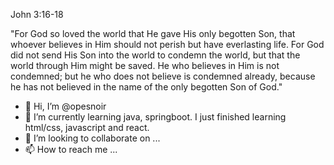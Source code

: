John 3:16-18

"For God so loved the world that He gave His only begotten Son, that whoever believes in Him should not perish but have everlasting life. For God did not send His Son into the world to condemn the world, but that the world through Him might be saved. He who believes in Him is not condemned; but he who does not believe is condemned already, because he has not believed in the name of the only begotten Son of God."

- 👋 Hi, I’m @opesnoir
- 🌱 I’m currently learning java, springboot. I just finished learning html/css, javascript and react.
- 💞️ I’m looking to collaborate on ...
- 📫 How to reach me ...

<!---
opesnoir/opesnoir is a ✨ special ✨ repository because its `README.md` (this file) appears on your GitHub profile.
You can click the Preview link to take a look at your changes.
--->
